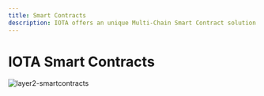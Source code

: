 ```yaml
---
title: Smart Contracts
description: IOTA offers an unique Multi-Chain Smart Contract solution that is compatible with Solidity, Rust, Go and Linux.
---
```



# IOTA Smart Contracts

![layer2-smartcontracts](/img/learn/layer2-smart-contracts.png)

